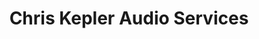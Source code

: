 ---
title: "Chris Kepler Audio Services"
url: /port-matilda/chris-kepler-audio-services/
shop: Hifi
---